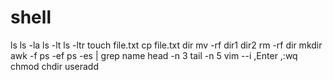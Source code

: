 # shell
ls
ls -la
ls -lt
ls -ltr
touch file.txt
cp file.txt dir
mv -rf dir1 dir2
rm -rf dir
mkdir
awk -f 
ps -ef
ps -es | grep name
head -n 3 
tail -n 5
vim --i ,Enter ,:wq 
chmod
chdir
useradd


